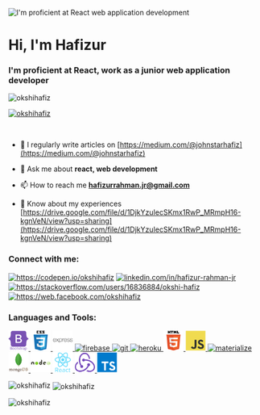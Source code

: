 
![I'm proficient at React web application development](https://i.ibb.co/jZgF7sj/Another-Banner.png)

<h1 align="left">Hi, I'm Hafizur</h1>
<h3 align="left">I'm proficient at React, work as a junior web application developer</h3>

<p align="left"> <img src="https://komarev.com/ghpvc/?username=okshihafiz&label=Profile%20views&color=0e75b6&style=flat" alt="okshihafiz" /> </p>

<p> <a href="https://github.com/ryo-ma/github-profile-trophy"><img src="https://github-profile-trophy.vercel.app/?username=okshihafiz" alt="okshihafiz" /></a> </p>

<p align="left"> <a href="https://twitter.com/" target="blank"><img src="https://img.shields.io/twitter/follow/?logo=twitter&style=for-the-badge" alt="" /></a> </p>

- 📝 I regularly write articles on [https://medium.com/@johnstarhafiz](https://medium.com/@johnstarhafiz)

- 💬 Ask me about **react, web development**

- 📫 How to reach me **hafizurrahman.jr@gmail.com**

- 📄 Know about my experiences [https://drive.google.com/file/d/1DjkYzuIecSKmx1RwP_MRmpH16-kgnVeN/view?usp=sharing](https://drive.google.com/file/d/1DjkYzuIecSKmx1RwP_MRmpH16-kgnVeN/view?usp=sharing)

<h3 align="left">Connect with me:</h3>
<p align="left">
<a href="https://codepen.io/https://codepen.io/okshihafiz" target="blank"><img align="center" src="https://raw.githubusercontent.com/rahuldkjain/github-profile-readme-generator/master/src/images/icons/Social/codepen.svg" alt="https://codepen.io/okshihafiz" height="30" width="40" /></a>
<a href="https://linkedin.com/in/linkedin.com/in/hafizur-rahman-jr" target="blank"><img align="center" src="https://raw.githubusercontent.com/rahuldkjain/github-profile-readme-generator/master/src/images/icons/Social/linked-in-alt.svg" alt="linkedin.com/in/hafizur-rahman-jr" height="30" width="40" /></a>
<a href="https://stackoverflow.com/users/https://stackoverflow.com/users/16836884/okshi-hafiz" target="blank"><img align="center" src="https://raw.githubusercontent.com/rahuldkjain/github-profile-readme-generator/master/src/images/icons/Social/stack-overflow.svg" alt="https://stackoverflow.com/users/16836884/okshi-hafiz" height="30" width="40" /></a>
<a href="https://fb.com/https://web.facebook.com/okshihafiz" target="blank"><img align="center" src="https://raw.githubusercontent.com/rahuldkjain/github-profile-readme-generator/master/src/images/icons/Social/facebook.svg" alt="https://web.facebook.com/okshihafiz" height="30" width="40" /></a>
</p>

<h3 align="left">Languages and Tools:</h3>
<p align="left"> <a href="https://getbootstrap.com" target="_blank" rel="noreferrer"> <img src="https://raw.githubusercontent.com/devicons/devicon/master/icons/bootstrap/bootstrap-plain-wordmark.svg" alt="bootstrap" width="40" height="40"/> </a> <a href="https://www.w3schools.com/css/" target="_blank" rel="noreferrer"> <img src="https://raw.githubusercontent.com/devicons/devicon/master/icons/css3/css3-original-wordmark.svg" alt="css3" width="40" height="40"/> </a> <a href="https://expressjs.com" target="_blank" rel="noreferrer"> <img src="https://raw.githubusercontent.com/devicons/devicon/master/icons/express/express-original-wordmark.svg" alt="express" width="40" height="40"/> </a> <a href="https://firebase.google.com/" target="_blank" rel="noreferrer"> <img src="https://www.vectorlogo.zone/logos/firebase/firebase-icon.svg" alt="firebase" width="40" height="40"/> </a> <a href="https://git-scm.com/" target="_blank" rel="noreferrer"> <img src="https://www.vectorlogo.zone/logos/git-scm/git-scm-icon.svg" alt="git" width="40" height="40"/> </a> <a href="https://heroku.com" target="_blank" rel="noreferrer"> <img src="https://www.vectorlogo.zone/logos/heroku/heroku-icon.svg" alt="heroku" width="40" height="40"/> </a> <a href="https://www.w3.org/html/" target="_blank" rel="noreferrer"> <img src="https://raw.githubusercontent.com/devicons/devicon/master/icons/html5/html5-original-wordmark.svg" alt="html5" width="40" height="40"/> </a> <a href="https://developer.mozilla.org/en-US/docs/Web/JavaScript" target="_blank" rel="noreferrer"> <img src="https://raw.githubusercontent.com/devicons/devicon/master/icons/javascript/javascript-original.svg" alt="javascript" width="40" height="40"/> </a> <a href="https://materializecss.com/" target="_blank" rel="noreferrer"> <img src="https://raw.githubusercontent.com/prplx/svg-logos/5585531d45d294869c4eaab4d7cf2e9c167710a9/svg/materialize.svg" alt="materialize" width="40" height="40"/> </a> <a href="https://www.mongodb.com/" target="_blank" rel="noreferrer"> <img src="https://raw.githubusercontent.com/devicons/devicon/master/icons/mongodb/mongodb-original-wordmark.svg" alt="mongodb" width="40" height="40"/> </a> <a href="https://nodejs.org" target="_blank" rel="noreferrer"> <img src="https://raw.githubusercontent.com/devicons/devicon/master/icons/nodejs/nodejs-original-wordmark.svg" alt="nodejs" width="40" height="40"/> </a> <a href="https://reactjs.org/" target="_blank" rel="noreferrer"> <img src="https://raw.githubusercontent.com/devicons/devicon/master/icons/react/react-original-wordmark.svg" alt="react" width="40" height="40"/> </a> <a href="https://redux.js.org" target="_blank" rel="noreferrer"> <img src="https://raw.githubusercontent.com/devicons/devicon/master/icons/redux/redux-original.svg" alt="redux" width="40" height="40"/> </a> <a href="https://www.typescriptlang.org/" target="_blank" rel="noreferrer"> <img src="https://raw.githubusercontent.com/devicons/devicon/master/icons/typescript/typescript-original.svg" alt="typescript" width="40" height="40"/> </a> </p>

<p><img align="left" src="https://github-readme-stats.vercel.app/api/top-langs?username=okshihafiz&show_icons=true&locale=en&layout=compact" alt="okshihafiz" /></p>

<p>&nbsp;<img align="center" src="https://github-readme-stats.vercel.app/api?username=okshihafiz&show_icons=true&locale=en" alt="okshihafiz" /></p>

<p><img align="center" src="https://github-readme-streak-stats.herokuapp.com/?user=okshihafiz&" alt="okshihafiz" /></p>
